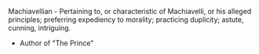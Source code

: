 Machiavellian - Pertaining to, or characteristic of Machiavelli, or his alleged principles; preferring expediency to morality; practicing duplicity; astute, cunning, intriguing.
- Author of "The Prince"